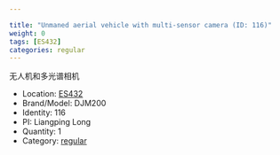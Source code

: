 ```yaml
---

title: "Unmaned aerial vehicle with multi-sensor camera (ID: 116)"
weight: 0
tags: [ES432]
categories: regular
---
```


无人机和多光谱相机

<!--more-->



- Location: [ES432](../../tags/es432)
- Brand/Model: DJM200
- Identity: 116
- PI: Liangping Long
- Quantity: 1
- Category: [regular](../../categories/regular)






